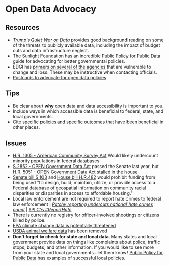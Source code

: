 # Open Data Advocacy

## Resources
- [*Trump's Quiet War on Data*](https://www.engadget.com/2017/03/20/trumps-quiet-war-on-data-begins) provides good background reading on some of the threats to publicly available data, including the impact of budget cuts and data infrastructure neglect.
- The Sunlight Foundation has an incredible [Public Policy for Public Data](http://whatworkscities.sunlightfoundation.com/) guide for advocating for better governmental policies.
- EDGI has [primers on several of the agencies](https://envirodatagov.org/agencyprimers/) that are vulnerable to change and loss. These may be instructive when contacting officials.
- [Postcards to advocate for open data policies](https://github.com/endangereddataweek/resources/tree/master/media/postcards)

## Tips
- Be clear about **why** open data and data accessibility is important to you.
- Include ways in which accessible data is beneficial to federal, state, and local governments.
- Cite [specific policies and specific outcomes](http://assets.sunlightfoundation.com.s3.amazonaws.com/documents/policy/impacts-of-open-data.pdf) that have been beneficial in other places.

## Issues
- [H.R. 1305 - American Community Survey Act](https://www.congress.gov/bill/115th-congress/house-bill/1305) Would likely undercount minority populations in federal databases
- [S.2852 - OPEN Government Data Act](https://www.congress.gov/bill/114th-congress/senate-bill/2852) passed the Senate last year, but [H.R. 5051 - OPEN Government Data Act](https://www.congress.gov/bill/114th-congress/house-bill/5051/) stalled in the house
- [Senate bill S.103](https://www.congress.gov/bill/115th-congress/senate-bill/103/text) and [House bill H.R.482](https://www.congress.gov/bill/115th-congress/house-bill/482/text) would prohibit funding from being used "to design, build, maintain, utilize, or provide access to a Federal database of geospatial information on community racial disparities or disparities in access to affordable housing."
- Local law enforcement are not required to report hate crimes to federal law enforcement | [*Patchy reporting undercuts national hate crimes count*](http://bigstory.ap.org/article/8247a1d2f76b4baea2a121186dedf768/ap-patchy-reporting-undercuts-national-hate-crimes-count) | [SPLC's *#ReportHate*](https://www.splcenter.org/reporthate)
- There is currently no registry for officer-involved shootings or citizens killed by police.
- [EPA climate change data is potentially threatened](http://www.reuters.com/article/us-usa-trump-epa-climatechange-idUSKBN15906G)
- [USDA animal welfare data](http://www.sciencemag.org/news/2017/02/trump-administration-blacks-out-animal-welfare-information) has been removed
- **Don't forget to check for state and local data**. Many states and local government provide data on things like complaints about police, traffic stops, budgets, and other information. If you would like to see more from your state and local governments...let them know! [Public Policy for Public Data](http://whatworkscities.sunlightfoundation.com/#section-h2-09) has examples of successful local policies.
